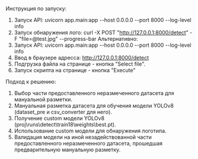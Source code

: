 Инструкция по запуску: 
1. Запуск API: uvicorn app.main:app --host 0.0.0.0 --port 8000 --log-level info
2. Запуск обнаружения лого: curl -X POST "http://127.0.0.1:8000/detect" -F "file=@test.jpg" --progress-bar
Альтернативно:
1. Запуск API: uvicorn app.main:app --host 0.0.0.0 --port 8000 --log-level info
2. Ввод в браузере адресса: http://127.0.0.1:8000/detect
3. Подгрузка файла на странице - кнопка "Select file".
4. Запуск скрипта на странице - кнопка "Execute"

Подход к решению: 
1. Выбор части предоставленного неразмеченного датасета для мануальной разметки.
2. Мануальная разметка датасета для обучения модели YOLOv8 (dataset_pre и csv_converter для него).
3. Получение custom модели YOLOv8 (proj\runs\detect\train18\weights\best.pt).
4. Использование custom модели для обнаружения логотипа.
5. Валидация модели на иной незадействованной части предоставленного неразмеченного датасета, прошедшая предварительную мануальную разметку.
